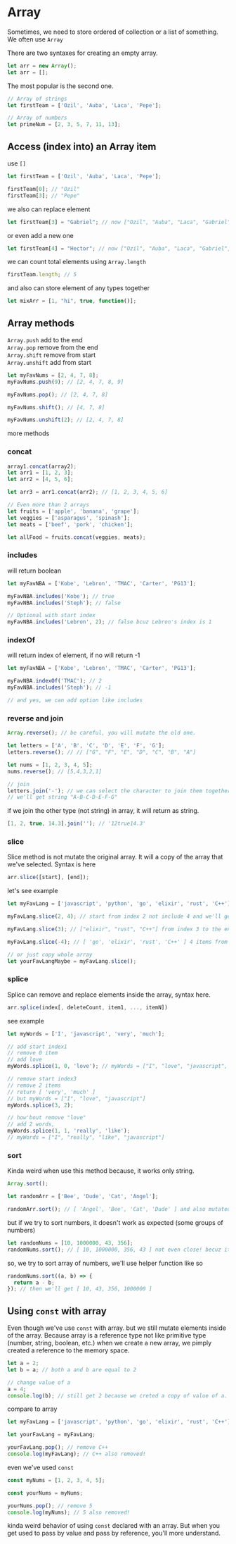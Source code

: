 # Array

Sometimes, we need to store ordered of collection or a list of something. We often use `Array`

There are two syntaxes for creating an empty array.

```javascript
let arr = new Array();
let arr = [];
```

The most popular is the second one.

```javascript
// Array of strings
let firstTeam = ['Ozil', 'Auba', 'Laca', 'Pepe'];

// Array of numbers
let primeNum = [2, 3, 5, 7, 11, 13];
```

## Access (index into) an Array item

use `[]`

```javascript
let firstTeam = ['Ozil', 'Auba', 'Laca', 'Pepe'];

firstTeam[0]; // "Ozil"
firstTeam[3]; // "Pepe"
```

we also can replace element

```javascript
let firstTeam[3] = "Gabriel"; // now ["Ozil", "Auba", "Laca", "Gabriel"];
```

or even add a new one

```javascript
let firstTeam[4] = "Hector"; // now ["Ozil", "Auba", "Laca", "Gabriel", "Hector"]
```

we can count total elements using `Array.length`

```javascript
firstTeam.length; // 5
```

and also can store element of any types together

```javascript
let mixArr = [1, "hi", true, function()];
```

## Array methods

`Array.push` add to the end  
`Array.pop` remove from the end  
`Array.shift` remove from start  
`Array.unshift` add from start

```javascript
let myFavNums = [2, 4, 7, 8];
myFavNums.push(9); // [2, 4, 7, 8, 9]

myFavNums.pop(); // [2, 4, 7, 8]

myFavNums.shift(); // [4, 7, 8]

myFavNums.unshift(2); // [2, 4, 7, 8]
```

more methods

### concat

```javascript
array1.concat(array2);
let arr1 = [1, 2, 3];
let arr2 = [4, 5, 6];

let arr3 = arr1.concat(arr2); // [1, 2, 3, 4, 5, 6]

// Even more than 2 arrays
let fruits = ['apple', 'banana', 'grape'];
let veggies = ['asparagus', 'spinash'];
let meats = ['beef', 'pork', 'chicken'];

let allFood = fruits.concat(veggies, meats);
```

### includes

will return boolean

```javascript
let myFavNBA = ['Kobe', 'Lebron', 'TMAC', 'Carter', 'PG13'];

myFavNBA.includes('Kobe'); // true
myFavNBA.includes('Steph'); // false

// Optional with start index
myFavNBA.includes('Lebron', 2); // false bcuz Lebron's index is 1
```

### indexOf

will return index of element, if no will return -1

```javascript
let myFavNBA = ['Kobe', 'Lebron', 'TMAC', 'Carter', 'PG13'];

myFavNBA.indexOf('TMAC'); // 2
myFavNBA.includes('Steph'); // -1

// and yes, we can add option like includes
```

### reverse and join

```javascript
Array.reverse(); // be careful, you will mutate the old one.

let letters = ['A', 'B', 'C', 'D', 'E', 'F', 'G'];
letters.reverse(); // // ["G", "F", "E", "D", "C", "B", "A"]

let nums = [1, 2, 3, 4, 5];
nums.reverse(); // [5,4,3,2,1]

// join
letters.join('-'); // we can select the character to join them together.
// we'll get string "A-B-C-D-E-F-G"
```

if we join the other type (not string) in array, it will return as string.

```javascript
[1, 2, true, 14.3].join(''); // '12true14.3'
```

### slice

Slice method is not mutate the original array. It will a copy of the array that we've selected. Syntax is here

```javascript
arr.slice([start], [end]);
```

let's see example

```javascript
let myFavLang = ['javascript', 'python', 'go', 'elixir', 'rust', 'C++'];

myFavLang.slice(2, 4); // start from index 2 not include 4 and we'll get [ 'go', 'elixir' ]

myFavLang.slice(3); // ["elixir", "rust", "C++"] from index 3 to the end.

myFavLang.slice(-4); // [ 'go', 'elixir', 'rust', 'C++' ] 4 items from the end.

// or just copy whole array
let yourFavLangMaybe = myFavLang.slice();
```

### splice

Splice can remove and replace elements inside the array, syntax here.

```javascript
arr.splice(index[, deleteCount, item1, ..., itemN])
```

see example

```javascript
let myWords = ['I', 'javascript', 'very', 'much'];

// add start index1
// remove 0 item
// add love
myWords.splice(1, 0, 'love'); // myWords = ["I", "love", "javascript", "very", "much"]

// remove start index3
// remove 2 items
// return [ 'very', 'much' ]
// but myWords = ["I", "love", "javascript"]
myWords.splice(3, 2);

// how'bout remove "love"
// add 2 words,
myWords.splice(1, 1, 'really', 'like');
// myWords = ["I", "really", "like", "javascript"]
```

### sort

Kinda weird when use this method because, it works only string.

```javascript
Array.sort();

let randomArr = ['Bee', 'Dude', 'Cat', 'Angel'];

randomArr.sort(); // [ 'Angel', 'Bee', 'Cat', 'Dude' ] and also mutated
```

but if we try to sort numbers, it doesn't work as expected (some groups of numbers)

```javascript
let randomNums = [10, 1000000, 43, 356];
randomNums.sort(); // [ 10, 1000000, 356, 43 ] not even close! becuz it not a numeric sorted, it just convert to string and compare.
```

so, we try to sort array of numbers, we'll use helper function like so

```javascript
randomNums.sort((a, b) => {
  return a - b;
}); // then we'll get [ 10, 43, 356, 1000000 ]
```

## Using `const` with array

Even though we've use `const` with array. but we still mutate elements inside of the array. Because array is a reference type not like primitive type (number, string, boolean, etc.) when we create a new array, we pimply created a reference to the memory space.

```javascript
let a = 2;
let b = a; // both a and b are equal to 2

// change value of a
a = 4;
console.log(b); // still get 2 because we creted a copy of value of a.
```

compare to array

```javascript
let myFavLang = ['javascript', 'python', 'go', 'elixir', 'rust', 'C++'];

let yourFavLang = myFavLang;

yourFavLang.pop(); // remove C++
console.log(myFavLang); // C++ also removed!
```

even we've used `const`

```javascript
const myNums = [1, 2, 3, 4, 5];

const yourNums = myNums;

yourNums.pop(); // remove 5
console.log(myNums); // 5 also removed!
```

kinda weird behavior of using `const` declared with an array. But when you get used to pass by value and pass by reference, you'll more understand.
